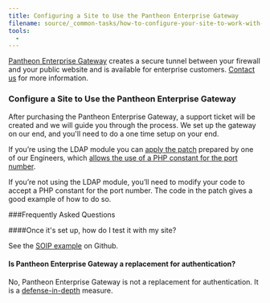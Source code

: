 ```yaml
---
title: Configuring a Site to Use the Pantheon Enterprise Gateway
filename: source/_common-tasks/how-to-configure-your-site-to-work-with-the-pantheon-enterprise-gateway.md
tools:
  -
---
```


[Pantheon Enterprise Gateway](https://www.getpantheon.com/pantheon-enterprise-gateway) creates a secure tunnel between your firewall and your public website and is available for enterprise customers. [Contact us](https://www.getpantheon.com/contact/enterprise) for more information.

### Configure a Site to Use the Pantheon Enterprise Gateway

After purchasing the Pantheon Enterprise Gateway, a support ticket will be created and we will guide you through the process. We set up the gateway on our end, and you'll need to do a one time setup on your end.

If you’re using the LDAP module you can [apply the patch](https://www.drupal.org/files/issues/ldap\_php-constant-port\_1.patch) prepared by one of our Engineers, which [allows the use of a PHP constant for the port number](https://www.drupal.org/node/2283273).

If you’re not using the LDAP module, you’ll need to modify your code to accept a PHP constant for the port number. The code in the patch gives a good example of how to do so.

###Frequently Asked Questions

####Once it's set up, how do I test it with my site?

See the [SOIP example](https://github.com/pantheon-<wbr></wbr>systems/soip-example) on Github.

#### Is Pantheon Enterprise Gateway a replacement for authentication?

No, Pantheon Enterprise Gateway is not a replacement for authentication. It is a [defense-in-depth](http://en.wikipedia.org/wiki/Defense_in_depth_%28computing%29) measure.
